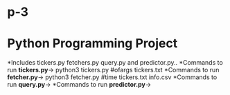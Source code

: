 # p-3
# Python Programming Project
*Includes tickers.py fetchers.py query.py and predictor.py..
*Commands to run __tickers.py__-> python3 tickers.py #ofargs tickers.txt
*Commands to run __fetcher.py__-> python3 fetcher.py #time tickers.txt info.csv
*Commands to run __query.py__->
*Commands to run __predictor.py__->
